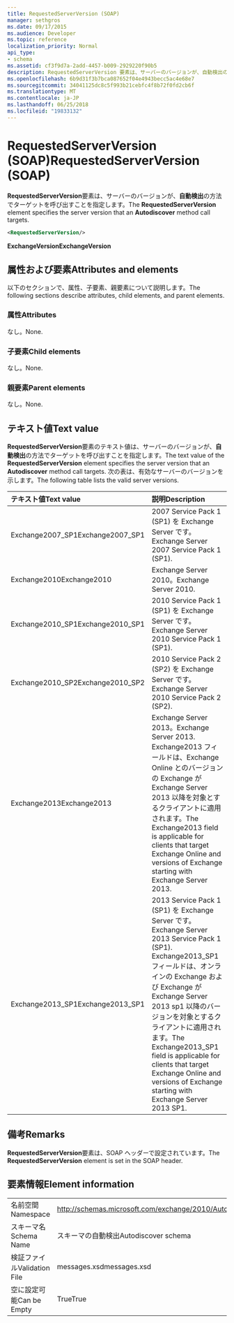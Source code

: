 ```yaml
---
title: RequestedServerVersion (SOAP)
manager: sethgros
ms.date: 09/17/2015
ms.audience: Developer
ms.topic: reference
localization_priority: Normal
api_type:
- schema
ms.assetid: cf3f9d7a-2add-4457-b009-2929220f90b5
description: RequestedServerVersion 要素は、サーバーのバージョンが、自動検出の方法でターゲットを呼び出すことを指定します。
ms.openlocfilehash: 6b9d31f3b7bca087652f04e4943becc5ac4e68e7
ms.sourcegitcommit: 34041125dc8c5f993b21cebfc4f8b72f0fd2cb6f
ms.translationtype: MT
ms.contentlocale: ja-JP
ms.lasthandoff: 06/25/2018
ms.locfileid: "19833132"
---
```

# <a name="requestedserverversion-soap"></a><span data-ttu-id="c4566-103">RequestedServerVersion (SOAP)</span><span class="sxs-lookup"><span data-stu-id="c4566-103">RequestedServerVersion (SOAP)</span></span>

<span data-ttu-id="c4566-104">**RequestedServerVersion**要素は、サーバーのバージョンが、**自動検出**の方法でターゲットを呼び出すことを指定します。</span><span class="sxs-lookup"><span data-stu-id="c4566-104">The **RequestedServerVersion** element specifies the server version that an **Autodiscover** method call targets.</span></span> 
  
```XML
<RequestedServerVersion/>
```

 <span data-ttu-id="c4566-105">**ExchangeVersion**</span><span class="sxs-lookup"><span data-stu-id="c4566-105">**ExchangeVersion**</span></span>
## <a name="attributes-and-elements"></a><span data-ttu-id="c4566-106">属性および要素</span><span class="sxs-lookup"><span data-stu-id="c4566-106">Attributes and elements</span></span>

<span data-ttu-id="c4566-107">以下のセクションで、属性、子要素、親要素について説明します。</span><span class="sxs-lookup"><span data-stu-id="c4566-107">The following sections describe attributes, child elements, and parent elements.</span></span>
  
### <a name="attributes"></a><span data-ttu-id="c4566-108">属性</span><span class="sxs-lookup"><span data-stu-id="c4566-108">Attributes</span></span>

<span data-ttu-id="c4566-109">なし。</span><span class="sxs-lookup"><span data-stu-id="c4566-109">None.</span></span>
  
### <a name="child-elements"></a><span data-ttu-id="c4566-110">子要素</span><span class="sxs-lookup"><span data-stu-id="c4566-110">Child elements</span></span>

<span data-ttu-id="c4566-111">なし。</span><span class="sxs-lookup"><span data-stu-id="c4566-111">None.</span></span>
  
### <a name="parent-elements"></a><span data-ttu-id="c4566-112">親要素</span><span class="sxs-lookup"><span data-stu-id="c4566-112">Parent elements</span></span>

<span data-ttu-id="c4566-113">なし。</span><span class="sxs-lookup"><span data-stu-id="c4566-113">None.</span></span>
  
## <a name="text-value"></a><span data-ttu-id="c4566-114">テキスト値</span><span class="sxs-lookup"><span data-stu-id="c4566-114">Text value</span></span>

<span data-ttu-id="c4566-115">**RequestedServerVersion**要素のテキスト値は、サーバーのバージョンが、**自動検出**の方法でターゲットを呼び出すことを指定します。</span><span class="sxs-lookup"><span data-stu-id="c4566-115">The text value of the **RequestedServerVersion** element specifies the server version that an **Autodiscover** method call targets.</span></span> <span data-ttu-id="c4566-116">次の表は、有効なサーバーのバージョンを示します。</span><span class="sxs-lookup"><span data-stu-id="c4566-116">The following table lists the valid server versions.</span></span> 
  
|<span data-ttu-id="c4566-117">**テキスト値**</span><span class="sxs-lookup"><span data-stu-id="c4566-117">**Text value**</span></span>|<span data-ttu-id="c4566-118">**説明**</span><span class="sxs-lookup"><span data-stu-id="c4566-118">**Description**</span></span>|
|:-----|:-----|
|<span data-ttu-id="c4566-119">Exchange2007_SP1</span><span class="sxs-lookup"><span data-stu-id="c4566-119">Exchange2007_SP1</span></span>  <br/> |<span data-ttu-id="c4566-120">2007 Service Pack 1 (SP1) を Exchange Server です。</span><span class="sxs-lookup"><span data-stu-id="c4566-120">Exchange Server 2007 Service Pack 1 (SP1).</span></span>  <br/> |
|<span data-ttu-id="c4566-121">Exchange2010</span><span class="sxs-lookup"><span data-stu-id="c4566-121">Exchange2010</span></span>  <br/> |<span data-ttu-id="c4566-122">Exchange Server 2010。</span><span class="sxs-lookup"><span data-stu-id="c4566-122">Exchange Server 2010.</span></span>  <br/> |
|<span data-ttu-id="c4566-123">Exchange2010_SP1</span><span class="sxs-lookup"><span data-stu-id="c4566-123">Exchange2010_SP1</span></span>  <br/> |<span data-ttu-id="c4566-124">2010 Service Pack 1 (SP1) を Exchange Server です。</span><span class="sxs-lookup"><span data-stu-id="c4566-124">Exchange Server 2010 Service Pack 1 (SP1).</span></span>  <br/> |
|<span data-ttu-id="c4566-125">Exchange2010_SP2</span><span class="sxs-lookup"><span data-stu-id="c4566-125">Exchange2010_SP2</span></span>  <br/> |<span data-ttu-id="c4566-126">2010 Service Pack 2 (SP2) を Exchange Server です。</span><span class="sxs-lookup"><span data-stu-id="c4566-126">Exchange Server 2010 Service Pack 2 (SP2).</span></span>  <br/> |
|<span data-ttu-id="c4566-127">Exchange2013</span><span class="sxs-lookup"><span data-stu-id="c4566-127">Exchange2013</span></span>  <br/> |<span data-ttu-id="c4566-128">Exchange Server 2013。</span><span class="sxs-lookup"><span data-stu-id="c4566-128">Exchange Server 2013.</span></span> <span data-ttu-id="c4566-129">Exchange2013 フィールドは、Exchange Online とのバージョンの Exchange が Exchange Server 2013 以降を対象とするクライアントに適用されます。</span><span class="sxs-lookup"><span data-stu-id="c4566-129">The Exchange2013 field is applicable for clients that target Exchange Online and versions of Exchange starting with Exchange Server 2013.</span></span>  <br/> |
|<span data-ttu-id="c4566-130">Exchange2013_SP1</span><span class="sxs-lookup"><span data-stu-id="c4566-130">Exchange2013_SP1</span></span>  <br/> |<span data-ttu-id="c4566-131">2013 Service Pack 1 (SP1) を Exchange Server です。</span><span class="sxs-lookup"><span data-stu-id="c4566-131">Exchange Server 2013 Service Pack 1 (SP1).</span></span> <span data-ttu-id="c4566-132">Exchange2013_SP1 フィールドは、オンラインの Exchange および Exchange が Exchange Server 2013 sp1 以降のバージョンを対象とするクライアントに適用されます。</span><span class="sxs-lookup"><span data-stu-id="c4566-132">The Exchange2013_SP1 field is applicable for clients that target Exchange Online and versions of Exchange starting with Exchange Server 2013 SP1.</span></span>  <br/> |
   
## <a name="remarks"></a><span data-ttu-id="c4566-133">備考</span><span class="sxs-lookup"><span data-stu-id="c4566-133">Remarks</span></span>

<span data-ttu-id="c4566-134">**RequestedServerVersion**要素は、SOAP ヘッダーで設定されています。</span><span class="sxs-lookup"><span data-stu-id="c4566-134">The **RequestedServerVersion** element is set in the SOAP header.</span></span> 
  
## <a name="element-information"></a><span data-ttu-id="c4566-135">要素情報</span><span class="sxs-lookup"><span data-stu-id="c4566-135">Element information</span></span>

|||
|:-----|:-----|
|<span data-ttu-id="c4566-136">名前空間</span><span class="sxs-lookup"><span data-stu-id="c4566-136">Namespace</span></span>  <br/> |http://schemas.microsoft.com/exchange/2010/Autodiscover  <br/> |
|<span data-ttu-id="c4566-137">スキーマ名</span><span class="sxs-lookup"><span data-stu-id="c4566-137">Schema Name</span></span>  <br/> |<span data-ttu-id="c4566-138">スキーマの自動検出</span><span class="sxs-lookup"><span data-stu-id="c4566-138">Autodiscover schema</span></span>  <br/> |
|<span data-ttu-id="c4566-139">検証ファイル</span><span class="sxs-lookup"><span data-stu-id="c4566-139">Validation File</span></span>  <br/> |<span data-ttu-id="c4566-140">messages.xsd</span><span class="sxs-lookup"><span data-stu-id="c4566-140">messages.xsd</span></span>  <br/> |
|<span data-ttu-id="c4566-141">空に設定可能</span><span class="sxs-lookup"><span data-stu-id="c4566-141">Can be Empty</span></span>  <br/> |<span data-ttu-id="c4566-142">True</span><span class="sxs-lookup"><span data-stu-id="c4566-142">True</span></span>  <br/> |
   

